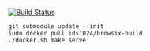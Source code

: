 [![Build Status](https://travis-ci.org/ids1024/browsix-busybox.svg?branch=master)](https://travis-ci.org/ids1024/browsix-busybox)

```
git submodule update --init
sudo docker pull ids1024/browsix-build
./docker.sh make serve
```
